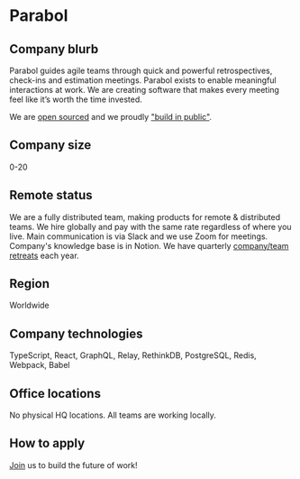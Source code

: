 # Parabol

## Company blurb

Parabol guides agile teams through quick and powerful retrospectives, check-ins and estimation meetings. Parabol exists to enable meaningful interactions at work. We are creating software that makes every meeting feel like it’s worth the time invested.

We are [open sourced](https://github.com/ParabolInc/parabol) and we proudly  ["build in public"](https://www.parabol.co/blog/tag/friday-ship).

## Company size

0-20

## Remote status

We are a fully distributed team, making products for remote & distributed teams. We hire globally and pay with the same rate regardless of where you live. Main communication is via Slack and we use Zoom for meetings. Company's knowledge base is in Notion. We have quarterly [company/team retreats](https://focus.parabol.co/tagged/team-retreat) each year.

## Region

Worldwide

## Company technologies

TypeScript, React, GraphQL, Relay, RethinkDB, PostgreSQL, Redis, Webpack, Babel

## Office locations

No physical HQ locations. All teams are working locally.

## How to apply

[Join](https://www.parabol.co/join) us to build the future of work!
